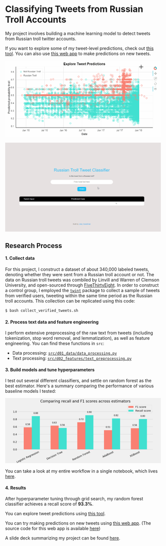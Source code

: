 # Classifying Tweets from Russian Troll Accounts

My project involves building a machine learning model to detect tweets from Russian troll twitter accounts. 

If you want to explore some of my tweet-level predictions, check out [this tool](https://joeygoodman.us/projects/1-russian-trolls). You can also use [this web app](https://russian-troll-detector.herokuapp.com/) to make predictions on new tweets.

![alt text](https://github.com/yontartu/bot-vs-human/blob/master/results/img/explore_tweet_predictions.gif)

![alt text](https://github.com/yontartu/bot-vs-human/blob/master/results/img/web_app_demo.gif)

## Research Process

#### 1. Collect data

For this project, I construct a dataset of about 340,000 labeled tweets, denoting whether they were sent from a Russian troll account or not. The data on Russian troll tweets was combiled by Linvill and Warren of Clemson University, and open-sourced through [FiveThirtyEight](https://github.com/fivethirtyeight/russian-troll-tweets). In order to construct a control group, I employed the [`twint`](https://github.com/twintproject/twint) package to collect a sample of tweets from verified users, tweeting within the same time period as the Russian troll accounts. This collection can be replicated using this code:

```bash
$ bash collect_verified_tweets.sh
```

#### 2. Process text data and feature engineering

I perform extensive preprocessing of the raw text from tweets (including tokenization, stop word removal, and lemmatization), as well as feature engineering. You can find these functions in `src`:

- Data processing: [`src/d01_data/data_processing.py`](https://github.com/yontartu/bot-vs-human/blob/master/src/d01_data/data_processing.py)
- Text processing: [`src/d02_features/text_preprocessing.py`](https://github.com/yontartu/bot-vs-human/blob/master/src/d02_features/text_preprocessing.py)

#### 3. Build models and tune hyperparameters

I test out several different classifiers, and settle on random forest as the best estimator. Here's a summary comparing the performance of various baseline models I tested:

![alt text](https://github.com/yontartu/bot-vs-human/blob/master/results/img/04_model_comparison.png)

You can take a look at my entire workflow in a single notebook, which lives [here](https://github.com/yontartu/bot-vs-human/blob/master/notebooks/04_reports/presentation_notebook.ipynb). 

#### 4. Results

After hyperparameter tuning through grid search, my random forest classifier achieves a recall score of **93.3%**.

You can explore tweet predictions using [this tool](https://joeygoodman.us/projects/1-russian-trolls).

You can try making predictions on new tweets using [this web app](https://russian-troll-detector.herokuapp.com/). (The source code for this web app is available [here](https://github.com/yontartu/russian-troll-detector-webapp))

A slide deck summarizing my project can be found [here](https://github.com/yontartu/bot-vs-human/blob/master/results/JoeyGoodman_FinalPresentation.pdf).
